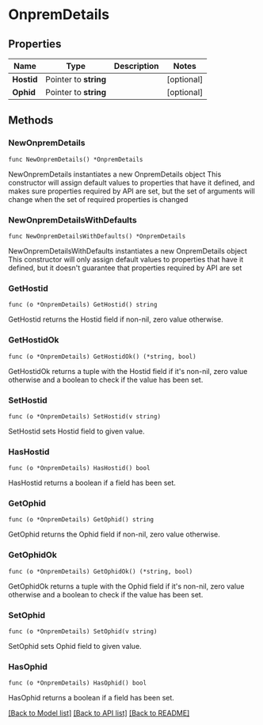 # OnpremDetails

## Properties

Name | Type | Description | Notes
------------ | ------------- | ------------- | -------------
**Hostid** | Pointer to **string** |  | [optional] 
**Ophid** | Pointer to **string** |  | [optional] 

## Methods

### NewOnpremDetails

`func NewOnpremDetails() *OnpremDetails`

NewOnpremDetails instantiates a new OnpremDetails object
This constructor will assign default values to properties that have it defined,
and makes sure properties required by API are set, but the set of arguments
will change when the set of required properties is changed

### NewOnpremDetailsWithDefaults

`func NewOnpremDetailsWithDefaults() *OnpremDetails`

NewOnpremDetailsWithDefaults instantiates a new OnpremDetails object
This constructor will only assign default values to properties that have it defined,
but it doesn't guarantee that properties required by API are set

### GetHostid

`func (o *OnpremDetails) GetHostid() string`

GetHostid returns the Hostid field if non-nil, zero value otherwise.

### GetHostidOk

`func (o *OnpremDetails) GetHostidOk() (*string, bool)`

GetHostidOk returns a tuple with the Hostid field if it's non-nil, zero value otherwise
and a boolean to check if the value has been set.

### SetHostid

`func (o *OnpremDetails) SetHostid(v string)`

SetHostid sets Hostid field to given value.

### HasHostid

`func (o *OnpremDetails) HasHostid() bool`

HasHostid returns a boolean if a field has been set.

### GetOphid

`func (o *OnpremDetails) GetOphid() string`

GetOphid returns the Ophid field if non-nil, zero value otherwise.

### GetOphidOk

`func (o *OnpremDetails) GetOphidOk() (*string, bool)`

GetOphidOk returns a tuple with the Ophid field if it's non-nil, zero value otherwise
and a boolean to check if the value has been set.

### SetOphid

`func (o *OnpremDetails) SetOphid(v string)`

SetOphid sets Ophid field to given value.

### HasOphid

`func (o *OnpremDetails) HasOphid() bool`

HasOphid returns a boolean if a field has been set.


[[Back to Model list]](../README.md#documentation-for-models) [[Back to API list]](../README.md#documentation-for-api-endpoints) [[Back to README]](../README.md)


